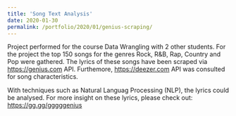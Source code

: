 ```yaml
---
title: 'Song Text Analysis'
date: 2020-01-30
permalink: /portfolio/2020/01/genius-scraping/
---
```


Project performed for the course Data Wrangling with 2 other students.
For the project the top 150 songs for the genres Rock, R&B, Rap, Country and Pop were gathered. The lyrics of these songs have been scraped via https://genius.com API. Furthemore, https://deezer.com API was consulted for song characteristics.

With techniques such as Natural Languag Processing (NLP), the lyrics could be analysed.
For more insight on these lyrics, please check out: https://gg.gg/gggggenius
